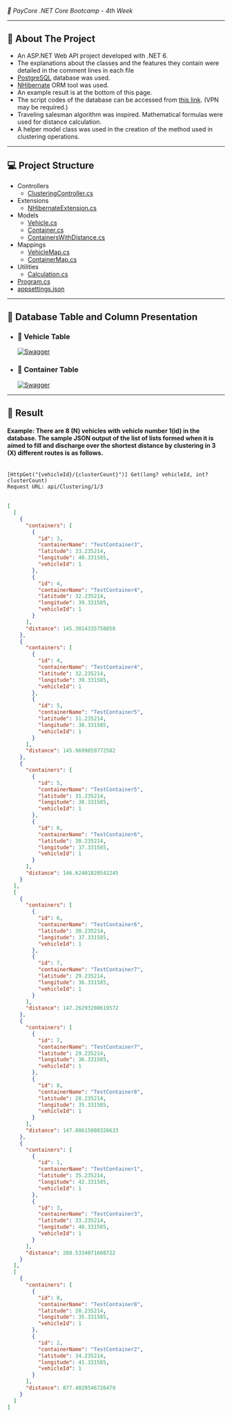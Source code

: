 <i>🌟 PayCore .NET Core Bootcamp - 4th Week</i>

<hr />
<h2>🧐 About The Project</h2>
<ul>
    <li>An ASP.NET Web API project developed with .NET 6.</li>
    <li>The explanations about the classes and the features they contain were detailed in the comment lines in each file</li>
    <li><a href="https://www.postgresql.org" target="_blank">PostgreSQL</a> database was used.</li>
    <li><a href="https://nhibernate.info" target="_blank">NHibernate</a> ORM tool was used.</li>
    <li>An example result is at the bottom of this page.</li>
    <li>The script codes of the database can be accessed from <a href="https://pastebin.com/pk7mtrZz" target="_blank">this link</a>. (VPN may be required.)</li>
    <li>Traveling salesman algorithm was inspired. Mathematical formulas were used for distance calculation.</li>
    <li>A helper model class was used in the creation of the method used in clustering operations.</li>
</ul>

<hr />
<h2>💻 Project Structure</h2>
<ul>
    <li>Controllers
        <ul>
            <li><a href="https://github.com/TheGreamer/PayCore-Work-4/blob/main/PayCoreClassWork4/PayCoreClassWork4/Controllers/ClusteringController.cs">ClusteringController.cs</a></li>
        </ul>
    </li>
    <li>Extensions
        <ul>
            <li><a href="https://github.com/TheGreamer/PayCore-Work-4/blob/main/PayCoreClassWork4/PayCoreClassWork4/Extensions/NHibernateExtension.cs">NHibernateExtension.cs</a></li>
        </ul>
    </li>
    <li>Models
        <ul>
            <li><a href="https://github.com/TheGreamer/PayCore-Work-4/blob/main/PayCoreClassWork4/PayCoreClassWork4/Models/Vehicle.cs">Vehicle.cs</a></li>
            <li><a href="https://github.com/TheGreamer/PayCore-Work-4/blob/main/PayCoreClassWork4/PayCoreClassWork4/Models/Container.cs">Container.cs</a></li>
            <li><a href="https://github.com/TheGreamer/PayCore-Work-4/blob/main/PayCoreClassWork4/PayCoreClassWork4/Models/ContainersWithDistance.cs">ContainersWithDistance.cs</a></li>
        </ul>
    </li>
    <li>Mappings
        <ul>
            <li><a href="https://github.com/TheGreamer/PayCore-Work-4/blob/main/PayCoreClassWork4/PayCoreClassWork4/Mappings/VehicleMap.cs">VehicleMap.cs</a></li>
            <li><a href="https://github.com/TheGreamer/PayCore-Work-4/blob/main/PayCoreClassWork4/PayCoreClassWork4/Mappings/ContainerMap.cs">ContainerMap.cs</a></li>
        </ul>
    </li>
    <li>Utilities
        <ul>
            <li><a href="https://github.com/TheGreamer/PayCore-Work-4/blob/main/PayCoreClassWork4/PayCoreClassWork4/Utilities/Calculation.cs">Calculation.cs</a></li>
        </ul>
    </li>
    <li><a href="https://github.com/TheGreamer/PayCore-Work-4/blob/main/PayCoreClassWork4/PayCoreClassWork4/Program.cs">Program.cs</a></li>
    <li><a href="https://github.com/TheGreamer/PayCore-Work-4/blob/main/PayCoreClassWork4/PayCoreClassWork4/appsettings.json">appsettings.json</a></li>
</ul>

<hr />
<h2><b>📒 Database Table and Column Presentation</b></h2>
<ul>
    <li>
        <h3>🌟 Vehicle Table</h3>
        <p dir="auto">
            <a target="_blank" rel="noopener noreferrer" href="">
                <img src="https://i.hizliresim.com/92c310o.png" alt="Swagger" style="max-width: 100%;">
            </a>
        </p>
    </li>
    <li>
        <h3>🌟 Container Table</h3>
        <p dir="auto">
            <a target="_blank" rel="noopener noreferrer" href="">
                <img src="https://i.hizliresim.com/3nrvd5f.png" alt="Swagger" style="max-width: 100%;">
            </a>
        </p>
    </li>
</ul>

<hr />
<h2><b>🌟 Result</b></h2>
<h4>Example: There are 8 (N) vehicles with vehicle number 1(id) in the database. The sample JSON output of the list of lists formed when it is aimed to fill and discharge over the shortest distance by clustering in 3 (X) different routes is as follows.</h4>
<br />
<code>[HttpGet("{vehicleId}/{clusterCount}")] Get(long? vehicleId, int? clusterCount)</code>
<br />
<code>Request URL: api/Clustering/1/3</code>
<br />
<br />

```JSON
[
  [
    {
      "containers": [
        {
          "id": 3,
          "containerName": "TestContainer3",
          "latitude": 33.235214,
          "longitude": 40.331585,
          "vehicleId": 1
        },
        {
          "id": 4,
          "containerName": "TestContainer4",
          "latitude": 32.235214,
          "longitude": 39.331585,
          "vehicleId": 1
        }
      ],
      "distance": 145.3014335758858
    },
    {
      "containers": [
        {
          "id": 4,
          "containerName": "TestContainer4",
          "latitude": 32.235214,
          "longitude": 39.331585,
          "vehicleId": 1
        },
        {
          "id": 5,
          "containerName": "TestContainer5",
          "latitude": 31.235214,
          "longitude": 38.331585,
          "vehicleId": 1
        }
      ],
      "distance": 145.9699859772582
    },
    {
      "containers": [
        {
          "id": 5,
          "containerName": "TestContainer5",
          "latitude": 31.235214,
          "longitude": 38.331585,
          "vehicleId": 1
        },
        {
          "id": 6,
          "containerName": "TestContainer6",
          "latitude": 30.235214,
          "longitude": 37.331585,
          "vehicleId": 1
        }
      ],
      "distance": 146.62401820541245
    }
  ],
  [
    {
      "containers": [
        {
          "id": 6,
          "containerName": "TestContainer6",
          "latitude": 30.235214,
          "longitude": 37.331585,
          "vehicleId": 1
        },
        {
          "id": 7,
          "containerName": "TestContainer7",
          "latitude": 29.235214,
          "longitude": 36.331585,
          "vehicleId": 1
        }
      ],
      "distance": 147.26293208619572
    },
    {
      "containers": [
        {
          "id": 7,
          "containerName": "TestContainer7",
          "latitude": 29.235214,
          "longitude": 36.331585,
          "vehicleId": 1
        },
        {
          "id": 8,
          "containerName": "TestContainer8",
          "latitude": 28.235214,
          "longitude": 35.331585,
          "vehicleId": 1
        }
      ],
      "distance": 147.88615008326633
    },
    {
      "containers": [
        {
          "id": 1,
          "containerName": "TestContainer1",
          "latitude": 35.235214,
          "longitude": 42.331585,
          "vehicleId": 1
        },
        {
          "id": 3,
          "containerName": "TestContainer3",
          "latitude": 33.235214,
          "longitude": 40.331585,
          "vehicleId": 1
        }
      ],
      "distance": 288.5334071608722
    }
  ],
  [
    {
      "containers": [
        {
          "id": 8,
          "containerName": "TestContainer8",
          "latitude": 28.235214,
          "longitude": 35.331585,
          "vehicleId": 1
        },
        {
          "id": 2,
          "containerName": "TestContainer2",
          "latitude": 34.235214,
          "longitude": 41.331585,
          "vehicleId": 1
        }
      ],
      "distance": 877.4020546726479
    }
  ]
]
```
